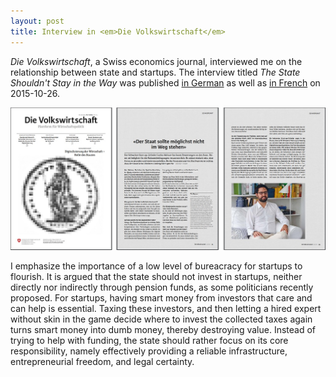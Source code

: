 ```yaml
---
layout: post
title: Interview in <em>Die Volkswirtschaft</em>
---
```

<p><em>Die Volkswirtschaft</em>, a Swiss economics journal, interviewed me on the relationship between state and startups. The interview titled <em>The State Shouldn't Stay in the Way</em> was published <a href="http://dievolkswirtschaft.ch/de/2015/10/meisser-11-2015/">in German</a> as well as <a href="http://dievolkswirtschaft.ch/fr/2015/10/letat-ne-doit-pas-se-mettre-en-travers-du-chemin/">in French</a> on 2015-10-26.</p>

<p><a href="http://dievolkswirtschaft.ch/content/uploads/2015/10/11_Tesar_Interview_Meisser_DE.pdf"><img src="/assets/images/vwl.jpg" alt="" class="image full"></a></p>

<p>I emphasize the importance of a low level of bureacracy for startups to flourish. It is argued that the state should not invest in startups, neither directly nor indirectly through pension funds, as some politicians recently proposed. For startups, having smart money from investors that care and can help is essential. Taxing these investors, and then letting a hired expert without skin in the game decide where to invest the collected taxes again turns smart money into dumb money, thereby destroying value. Instead of trying to help with funding, the state should rather focus on its core responsibility, namely effectively providing a reliable infrastructure, entrepreneurial freedom, and legal certainty.</p>
